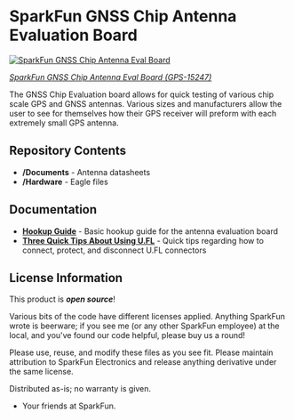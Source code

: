 SparkFun GNSS Chip Antenna Evaluation Board
===========================================================

[![SparkFun GNSS Chip Antenna Eval Board](https://cdn.sparkfun.com//assets/parts/1/3/7/1/2/15247-SparkFun_GNSS_Chip_Antenna_Evaluation_Board-01.jpg)](https://www.sparkfun.com/products/15247)

[*SparkFun GNSS Chip Antenna Eval Board (GPS-15247)*](https://www.sparkfun.com/products/15247)

The GNSS Chip Evaluation board allows for quick testing of various chip scale GPS and GNSS antennas. Various sizes and manufacturers allow the user to see for themselves how their GPS receiver will preform with each extremely small GPS antenna.

Repository Contents
-------------------

* **/Documents** - Antenna datasheets
* **/Hardware** - Eagle files

Documentation
-------------------

* **[Hookup Guide](https://learn.sparkfun.com/tutorials/gnss-chip-antenna-hookup-guide)** - Basic hookup guide for the antenna evaluation board
* **[Three Quick Tips About Using U.FL](https://learn.sparkfun.com/tutorials/three-quick-tips-about-using-ufl)** - Quick tips regarding how to connect, protect, and disconnect U.FL connectors

License Information
-------------------

This product is _**open source**_! 

Various bits of the code have different licenses applied. Anything SparkFun wrote is beerware; if you see me (or any other SparkFun employee) at the local, and you've found our code helpful, please buy us a round!

Please use, reuse, and modify these files as you see fit. Please maintain attribution to SparkFun Electronics and release anything derivative under the same license.

Distributed as-is; no warranty is given.

- Your friends at SparkFun.
